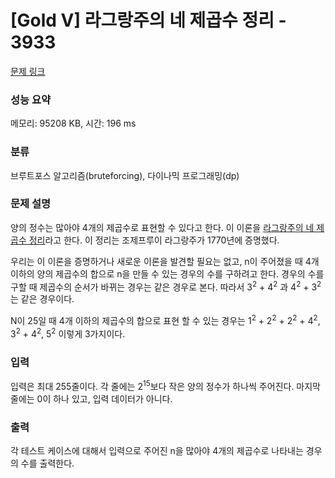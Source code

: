 # [Gold V] 라그랑주의 네 제곱수 정리 - 3933 

[문제 링크](https://www.acmicpc.net/problem/3933) 

### 성능 요약

메모리: 95208 KB, 시간: 196 ms

### 분류

브루트포스 알고리즘(bruteforcing), 다이나믹 프로그래밍(dp)

### 문제 설명

<p>양의 정수는 많아야 4개의 제곱수로 표현할 수 있다고 한다. 이 이론을 <a href="http://en.wikipedia.org/wiki/Lagrange%27s_four-square_theorem">라그랑주의 네 제곱수 정리</a>라고 한다. 이 정리는 조제프루이 라그랑주가 1770년에 증명했다.</p>

<p>우리는 이 이론을 증명하거나 새로운 이론을 발견할 필요는 없고, n이 주어졌을 때 4개 이하의 양의 제곱수의 합으로 n을 만들 수 있는 경우의 수를 구하려고 한다. 경우의 수를 구할 때 제곱수의 순서가 바뀌는 경우는 같은 경우로 본다. 따라서 3<sup>2</sup> + 4<sup>2</sup> 과 4<sup>2</sup> + 3<sup>2</sup>는 같은 경우이다.</p>

<p>N이 25일 때 4개 이하의 제곱수의 합으로 표현 할 수 있는 경우는 1<sup>2</sup> + 2<sup>2</sup> + 2<sup>2</sup> + 4<sup>2</sup>, 3<sup>2</sup> + 4<sup>2</sup>, 5<sup>2</sup> 이렇게 3가지이다.</p>

### 입력 

 <p>입력은 최대 255줄이다. 각 줄에는 2<sup>15</sup>보다 작은 양의 정수가 하나씩 주어진다. 마지막 줄에는 0이 하나 있고, 입력 데이터가 아니다.</p>

### 출력 

 <p>각 테스트 케이스에 대해서 입력으로 주어진 n을 많아야 4개의 제곱수로 나타내는 경우의 수를 출력한다.</p>

